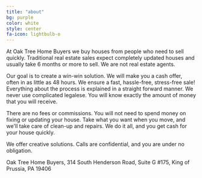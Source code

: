 ```yaml
---
title: "about"
bg: purple
color: white
style: center
fa-icon: lightbulb-o
---
```


At Oak Tree Home Buyers we buy houses from people who need to sell quickly.
Traditional real estate sales expect completely updated houses and usually take 6 months or more to sell.
We are not real estate agents.

Our goal is to create a win-win solution.
We will make you a cash offer, often in as little as 48 hours.
We ensure a fast, hassle-free, stress-free sale!
Everything about the process is explained in a straight forward manner.
We never use complicated legalese.
You will know exactly the amount of money that you will receive.

There are no fees or commissions.
You will not need to spend money on fixing or updating your house.
Take what you want when you move, and we'll take care of clean-up and repairs.
We do it all, and you get cash for your house quickly.

We offer creative solutions.
Calls are confidential, and you are under no obligation.

Oak Tree Home Buyers, 314 South Henderson Road, Suite G #175, King of Prussia, PA 19406